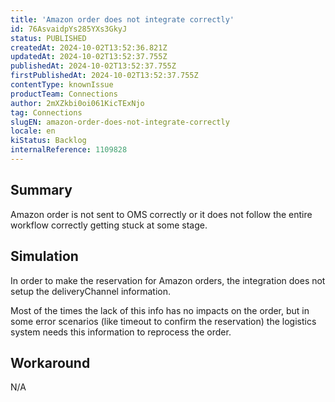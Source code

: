 ```yaml
---
title: 'Amazon order does not integrate correctly'
id: 76AsvaidpYs285YXs3GkyJ
status: PUBLISHED
createdAt: 2024-10-02T13:52:36.821Z
updatedAt: 2024-10-02T13:52:37.755Z
publishedAt: 2024-10-02T13:52:37.755Z
firstPublishedAt: 2024-10-02T13:52:37.755Z
contentType: knownIssue
productTeam: Connections
author: 2mXZkbi0oi061KicTExNjo
tag: Connections
slugEN: amazon-order-does-not-integrate-correctly
locale: en
kiStatus: Backlog
internalReference: 1109828
---
```


## Summary


Amazon order is not sent to OMS correctly or it does not follow the entire workflow correctly getting stuck at some stage.


##

## Simulation


In order to make the reservation for Amazon orders, the integration does not setup the deliveryChannel information.

Most of the times the lack of this info has no impacts on the order, but in some error scenarios (like timeout to confirm the reservation) the logistics system needs this information to reprocess the order.



##

## Workaround


N/A





